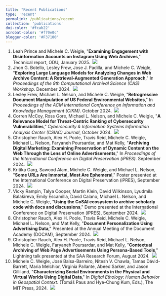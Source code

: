 ```yaml
---
title: "Recent Publications"
type: 'recent'
permalink: /publications/recent
collection: 'publications'
doi-color: '#fcab22'
acrobat-color: '#f70e0c'
blogger-color: '#F37100'
---
```

1. Leah Prince and Michele C. Weigle, "**Examining Engagement with Disinformation Accounts on Instagram Using Web Archives**," Technical report, ODU, January 2025. <a href='https://www.cs.odu.edu/~mweigle/papers/prince-REU2024.pdf' target='_blank'><i class='fas fa-solid fa-file-pdf' style='color: {{ page.acrobat-color }}'></i></a> &nbsp;<a href='/publications/bibtex#zheng-2025' target='_blank' class='btn btn--mcwbibtex'><img src='../images/BibTeX_logo-16px-high.png'/></a>
1. Jhon G. Botello, Lesley Frew, Jose J. Padilla, and Michele C. Weigle, "**Exploring Large Language Models for Analyzing Changes in Web Archive Content: A Retrieval-Augmented Generation Approach**," In *Proceedings of the 9th Computational Archival Science (CAS) Workshop*. December 2024. &nbsp;<a href='/publications/bibtex#botello-cas24' target='_blank' class='btn btn--mcwbibtex'><img src='../images/BibTeX_logo-16px-high.png'/></a>
1. Lesley Frew, Michael L. Nelson, and Michele C. Weigle, "**Retrogressive Document Manipulation of US Federal Environmental Websites**," In *Proceedings of the ACM International Conference on Information and Knowledge Management (CIKM)*. October 2024. <a href='https://dx.doi.org/10.1145/3627673.3679988' target='_blank'><i class='ai ai-fw ai-doi' style='color: {{ page.doi-color }}'></i></a> <a href='https://dl.acm.org/doi/pdf/10.1145/3627673.3679988' target='_blank'><i class='fas fa-solid fa-file-pdf' style='color: {{ page.acrobat-color }}'></i></a> &nbsp;<a href='/publications/bibtex#frew-cikm24' target='_blank' class='btn btn--mcwbibtex'><img src='../images/BibTeX_logo-16px-high.png'/></a>
1. Corren McCoy, Ross Gore, Michael L. Nelson, and Michele C. Weigle, "**A Relevance Model for Threat-Centric Ranking of Cybersecurity Vulnerabilities**," *Cybersecurity & Information Systems Information Analysis Center (CSIAC) Journal*, October 2024. <a href='https://csiac.dtic.mil/articles/a-relevance-model-for-threat-centric-ranking-of-cybersecurity-vulnerabilities/' target='_blank'><i class='fas fa-fw fa-link'></i></a> &nbsp;<a href='/publications/bibtex#mccoy-csiac24' target='_blank' class='btn btn--mcwbibtex'><img src='../images/BibTeX_logo-16px-high.png'/></a>
1. Christopher Rauch, Alex H. Poole, Travis Reid, Michele C. Weigle, Michael L. Nelson, Faryaneh Poursardar, and Mat Kelly, "**Archiving Digital Marketing: Examining Preservation of Dynamic Content on the Web Through the Lens of Online Advertisements**," In *Proceedings of the International Conference on Digital Preservation (iPRES)*. September 2024. &nbsp;<a href='/publications/bibtex#rauch-ipres24' target='_blank' class='btn btn--mcwbibtex'><img src='../images/BibTeX_logo-16px-high.png'/></a>
1. Kritika Garg, Sawood Alam, Michele C. Weigle, and Michael L. Nelson, "**Some URLs Are Immortal, Most Are Ephemeral**," Poster presented at the International Conference on Digital Preservation (iPRES), September 2024. &nbsp;<a href='/publications/bibtex#garg-ipres24' target='_blank' class='btn btn--mcwbibtex'><img src='../images/BibTeX_logo-16px-high.png'/></a>
1. Vicky Rampin, Talya Cooper, Martin Klein, David Wilkinson, Lyudmila Balakireva, Emily Escamilla, David Calano, Michael L. Nelson, and Michele C. Weigle, "**Using the CoSAI ecosystem to archive scholarly code with docs and discussions**," Demo presented at the International Conference on Digital Preservation (iPRES), September 2024. &nbsp;<a href='/publications/bibtex#rampin-ipres24' target='_blank' class='btn btn--mcwbibtex'><img src='../images/BibTeX_logo-16px-high.png'/></a>
1. Christopher Rauch, Alex H. Poole, Travis Reid, Michele C. Weigle, Michael L. Nelson, and Mat Kelly, "**Document Personalization Using Advertising Data**," Presented at the Annual Meeting of the Document Academy (DOCAM), September 2024. &nbsp;<a href='/publications/bibtex#rauch-docam24' target='_blank' class='btn btn--mcwbibtex'><img src='../images/BibTeX_logo-16px-high.png'/></a>
1. Christopher Rauch, Alex H. Poole, Travis Reid, Michael L. Nelson, Michele C. Weigle, Faryaneh Poursardar, and Mat Kelly, "**Contextual Archiving of Web Page Advertisements Using Persona-Based Tools**," Lightning talk presented at the SAA Research Forum, August 2024. &nbsp;<a href='/publications/bibtex#rauch-saa24' target='_blank' class='btn btn--mcwbibtex'><img src='../images/BibTeX_logo-16px-high.png'/></a>
1. Michele C. Weigle, José Balsa-Barreiro, Nitesh V. Chawla, Tamas Dávid-Barrett, Maria Melchior, Virginia Pallante, Abeed Sarker, and Jason Gilliland, "**Characterizing Social Environments in the Physical and Virtual Worlds Using Digital Data**," In *Digital Ethology: Human Behavior in Geospatial Context*. (Tomáš Paus and Hye-Chung Kum, Eds.), The MIT Press, 2024. <a href='https://dx.doi.org/10.7551/mitpress/15532.003.0008' target='_blank'><i class='ai ai-fw ai-doi' style='color: {{ page.doi-color }}'></i></a> <a href='https://direct.mit.edu/book/chapter-pdf/2458077/c003000_9780262378840.pdf' target='_blank'><i class='fas fa-solid fa-file-pdf' style='color: {{ page.acrobat-color }}'></i></a> &nbsp;<a href='/publications/bibtex#social-env-ethology-book' target='_blank' class='btn btn--mcwbibtex'><img src='../images/BibTeX_logo-16px-high.png'/></a>
